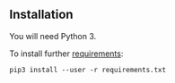 ## Installation

You will need Python 3.

To install further [requirements](requirements.txt):

```
pip3 install --user -r requirements.txt
```
